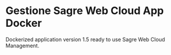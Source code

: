 # Gestione Sagre Web Cloud App Docker

Dockerized application version 1.5 ready to use Sagre Web Cloud Management.
